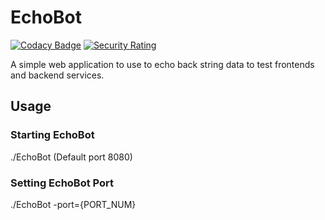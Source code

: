# EchoBot

[![Codacy Badge](https://api.codacy.com/project/badge/Grade/95787a3605dc45b795af4bfc07425619)](https://app.codacy.com/gh/Xenios91/EchoBot?utm_source=github.com&utm_medium=referral&utm_content=Xenios91/EchoBot&utm_campaign=Badge_Grade_Settings)
[![Security Rating](https://sonarcloud.io/api/project_badges/measure?project=Xenios91_EchoBot&metric=security_rating)](https://sonarcloud.io/summary/new_code?id=Xenios91_EchoBot)

A simple web application to use to echo back string data to test frontends and backend services.

## Usage

### Starting EchoBot
./EchoBot (Default port 8080)

### Setting EchoBot Port
./EchoBot -port={PORT_NUM}
